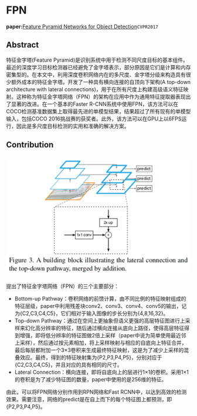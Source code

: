 
# FPN
**paper:**[Feature Pyramid Networks for Object Detection](https://arxiv.org/abs/1612.03144)`CVPR2017`

## Abstract
特征金字塔(Feature Pyramid)是识别系统中用于检测不同尺度目标的基本组件。最近的深度学习目标检测器已经避免了金字塔表示，部分原因是它们是计算和内存密集型的。在本文中，利用深度卷积网络内在的多尺度、金字塔分级来构造具有很少额外成本的特征金字塔。开发了一种具有横向连接的自顶向下架构(A top-down architecture with lateral connections)，用于在所有尺度上构建高级语义特征映射。这种称为特征金字塔网络（FPN）的架构在应用中作为通用特征提取器表现出了显著的改进。在一个基本的Faster R-CNN系统中使用FPN，该方法可以在COCO检测基准数据集上取得最先进的单模型结果，结果超过了所有现有的单模型输入，包括COCO 2016挑战赛的获奖者。此外，该方法可以在GPU上以6FPS运行，因此是多尺度目标检测的实用和准确的解决方案。

## Contribution

![](image/framenetwork.png)

提出了特征金字塔网络（FPN）的三个主要部分：
- Bottom-up Pathway：卷积网络的前馈计算，由不同比例的特征映射组成的特征层级，paper中利用残差块conv2、conv3、conv4、conv5的输出，记为{C2,C3,C4,C5}，它们相对于输入图像的步长分别为{4,8,16,32}。
- Top-down Pathway：通过在空间上更抽象但语义更强的高层特征图进行上采样来幻化高分辨率的特征，随后通过横向连接从底向上路径，使得高层特征得到增强，即将低分辨率的特征图做2倍上采样（paper中说为简单使用最近邻上采样），然后通过按元素相加，将上采样映射与相应的自底向上特征合并，最后每层都附加一个3×3卷积来生成最终特征映射，这是为了减少上采样的混叠效应。最终，得到的特征映射集为{P2,P3,P4,P5}，分别对应于{C2,C3,C4,C5}，并且对应的具有相同的尺寸。
- Lateral Connection：横向连接，即将自底向上的层进行1×1的卷积。采用1×1的卷积是为了减少特征图的数量，paper中使用的是256维的特征。

由此，可以将FPN网络分别作用到RPN网络和Fast RCNN中，以达到高效的检测效果。需要注意，网络的predict是在自上而下的每个特征图上都预测，即{P2,P3,P4,P5}。

